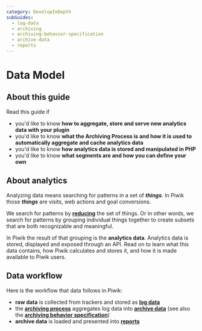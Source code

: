 ```yaml
---
category: DevelopInDepth
subGuides:
  - log-data
  - archiving
  - archiving-behavior-specification
  - archive-data
  - reports
---
```

# Data Model

## About this guide

Read this guide if

- you'd like to know **how to aggregate, store and serve new analytics data with your plugin**
- you'd like to know **what the Archiving Process is and how it is used to automatically aggregate and cache analytics data**
- you'd like to know **how analytics data is stored and manipulated in PHP**
- you'd like to know **what segments are and how you can define your own**

## About analytics

Analyzing data means searching for patterns in a set of _**things**_. In Piwik those **_things_** are visits, web actions and goal conversions.

We search for patterns by [**reducing**](https://en.wikipedia.org/wiki/Data_reduction) the set of things. Or in other words, we search for patterns by grouping individual things together to create subsets that are both recognizable and meaningful.

In Piwik the result of that grouping is the **analytics data**. Analytics data is stored, displayed and exposed through an API. Read on to learn what this data contains, how Piwik calculates and stores it, and how it is made available to Piwik users.

## Data workflow

Here is the workflow that data follows in Piwik:

- **raw data** is collected from trackers and stored as [**log data**](/guides/log-data)
- the [**archiving process**](/guides/archiving) aggregates log data into [**archive data**](/guides/archive-data) (see also the [**archiving behavior specification**](/guides/archiving-behavior-specification))
- **archive data** is loaded and presented into [**reports**](/guides/reports)

